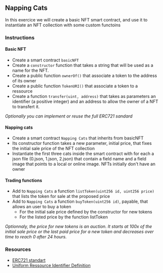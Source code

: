 ## Napping Cats

In this exercice we will create a basic NFT smart contract, and use it to instantiate an NFT collection with some custom functoins

### Instructions

#### Basic NFT
- Create a smart contract `basicNFT`
- Create a `constructor` function that takes a string that will be used as a name for the NFT. 
- Create a public function `ownerOf()` that associate a token to the address of its owner
- Create a public function `TokenURI()` that associate a token to a ressource
- Create a function `transfer(uint, address)` that takes as parameters an identifier (a positive integer) and an address to allow the owner of a NFT to transfert it.

*Optionally you can implement or reuse the full ERC721 sandard*

#### Napping cats
- Create a smart contract `Napping Cats` that inherits from basicNFT
- Its constructor function takes a new parameter, initial price, that fixes the initial sale price of the NFT collection
- Instantiate the first three cats inside the smart contract with for each a json file (0.json, 1.json, 2.json) that contain a field name and a field image that points to a local or online image. NFTs initially don't have an owner

#### Trading functions
- Add to `Napping Cats` a function `listToken(uint256 id, uint256 price)` that lists the token for sale at the proposed price
- Add to `Napping Cats` a function `buyToken(uint256 id)`, payable, that allows an user to buy a token 
    - For the initial sale price defined by the constructor for new tokens
    - For the listed price by the function listToken

*Optionnaly, the price for new tokens is an auction. It starts at 100x of the initial sale price or the last paid price for a new token and decreases over time to reach 0 after 24 hours.*

### Resources
- [ERC721 standart](https://eips.ethereum.org/EIPS/eip-721)
- [Uniform Ressource Identifier Definition](https://en.wikipedia.org/wiki/Uniform_Resource_Identifier)

